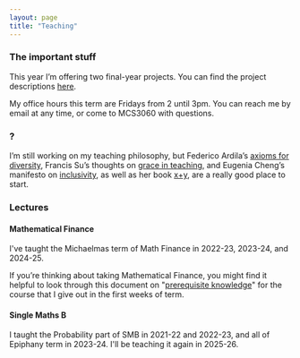 ```yaml
---
layout: page
title: "Teaching"
---
```


### The important stuff

This year I’m offering two final-year projects. You can find the project descriptions [here](https://cwallace23.github.io/teaching/final-year-projects).


My office hours this term are Fridays from 2 until 3pm. You can reach me by email at any time, or come to MCS3060 with questions.

### ?

I’m still working on my teaching philosophy, but Federico Ardila’s [axioms for diversity](http://math.sfsu.edu/federico/), Francis Su’s thoughts on [grace in teaching](https://www.francissu.com/post/the-lesson-of-grace-in-teaching), and Eugenia Cheng’s manifesto on [inclusivity](http://eugeniacheng.com/inclusivity/), as well as her book [x+y](http://eugeniacheng.com/math/books/), are a really good place to start.


### Lectures

#### Mathematical Finance

I've taught the Michaelmas term of Math Finance in 2022-23, 2023-24, and 2024-25.

If you’re thinking about taking Mathematical Finance, you might find it helpful to look through this document on "[prerequisite knowledge](https://maths.dur.ac.uk/users/clare.wallace/MF/Prerequisites/)" for the course that I give out in the first weeks of term.

#### Single Maths B

I taught the Probability part of SMB in 2021-22 and 2022-23, and all of Epiphany term in 2023-24. I'll be teaching it again in 2025-26. 

